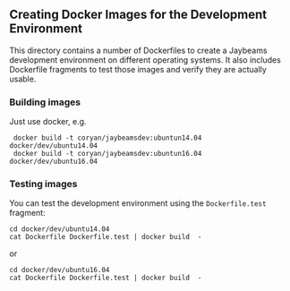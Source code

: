 ## Creating Docker Images for the Development Environment

This directory contains a number of Dockerfiles to create a Jaybeams
development environment on different operating systems.  It also
includes Dockerfile fragments to test those images and verify they are
actually usable.

### Building images

Just use docker, e.g.

     docker build -t coryan/jaybeamsdev:ubuntun14.04 docker/dev/ubuntu14.04
     docker build -t coryan/jaybeamsdev:ubuntun16.04 docker/dev/ubuntu16.04

### Testing images

You can test the development environment using the `Dockerfile.test` fragment:

    cd docker/dev/ubuntu14.04
    cat Dockerfile Dockerfile.test | docker build  -

or

    cd docker/dev/ubuntu16.04
    cat Dockerfile Dockerfile.test | docker build  -
